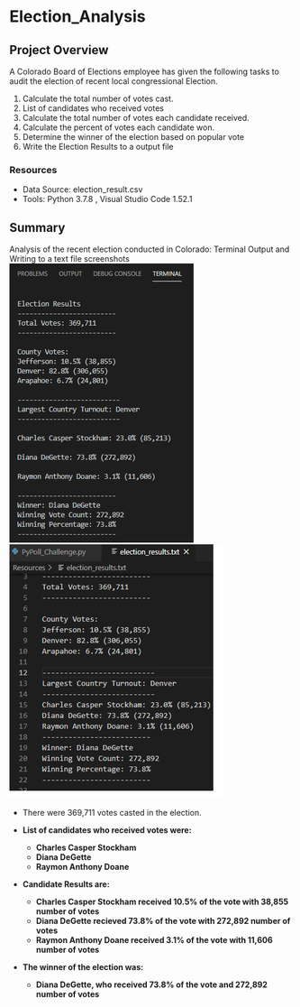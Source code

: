 # Election_Analysis

## Project Overview
A Colorado Board of Elections employee has given the following tasks to audit the election of recent local congressional Election.

1. Calculate the total number of votes cast.
1. List of candidates who received votes
1. Calculate the total number of votes each candidate received.
1. Calculate the percent of votes each candidate won.
1. Determine the winner of the election based on popular vote
1. Write the Election Results to a output file

### Resources
- Data Source: election_result.csv
- Tools: Python 3.7.8 , Visual Studio Code 1.52.1

## Summary
Analysis of the recent election conducted in Colorado:
Terminal Output  and  Writing to a text file screenshots <br/>
![colorado_election_results](/Resources/election_results_terminal.png)  ![colorado_election_results_to_textfile](/Resources/election_results_textoutput.png) <br/>
- There were 369,711 votes casted in the election.
- <b> List of candidates who received votes were:
    - Charles Casper Stockham
    - Diana DeGette
    - Raymon Anthony Doane
- Candidate Results are:
   - Charles Casper Stockham received <b>10.5%</b> of the vote with <b>38,855</b> number of votes
   - Diana DeGette recieved 73.8% of the vote with 272,892 number of votes 
   - Raymon Anthony Doane received 3.1% of the vote with 11,606 number of votes
   
- The winner of the election was:
    - Diana DeGette, who received 73.8% of the vote and 272,892 number of votes 
  
 
    
    
    
